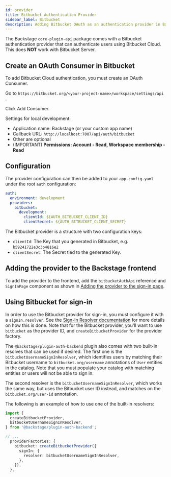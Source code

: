 ```yaml
---
id: provider
title: Bitbucket Authentication Provider
sidebar_label: Bitbucket
description: Adding Bitbucket OAuth as an authentication provider in Backstage
---
```


The Backstage `core-plugin-api` package comes with a Bitbucket authentication
provider that can authenticate users using Bitbucket Cloud. This does **NOT**
work with Bitbucket Server.

## Create an OAuth Consumer in Bitbucket

To add Bitbucket Cloud authentication, you must create an OAuth Consumer.

Go to `https://bitbucket.org/<your-project-name>/workspace/settings/api` .

Click Add Consumer.

Settings for local development:

- Application name: Backstage (or your custom app name)
- Callback URL: `http://localhost:7007/api/auth/bitbucket`
- Other are optional
- (IMPORTANT) **Permissions: Account - Read, Workspace membership - Read**

## Configuration

The provider configuration can then be added to your `app-config.yaml` under the
root `auth` configuration:

```yaml
auth:
  environment: development
  providers:
    bitbucket:
      development:
        clientId: ${AUTH_BITBUCKET_CLIENT_ID}
        clientSecret: ${AUTH_BITBUCKET_CLIENT_SECRET}
```

The Bitbucket provider is a structure with two configuration keys:

- `clientId`: The Key that you generated in Bitbucket, e.g.
  `b59241722e3c3b4816e2`
- `clientSecret`: The Secret tied to the generated Key.

## Adding the provider to the Backstage frontend

To add the provider to the frontend, add the `bitbucketAuthApi` reference and
`SignInPage` component as shown in
[Adding the provider to the sign-in page](../index.md#adding-the-provider-to-the-sign-in-page).

## Using Bitbucket for sign-in

In order to use the Bitbucket provider for sign-in, you must configure it with a
`signIn.resolver`. See the
[Sign-In Resolver documentation](../identity-resolver.md) for more details on
how this is done. Note that for the Bitbucket provider, you'll want to use
`bitbucket` as the provider ID, and `createBitbucketProvider` for the provider
factory.

The `@backstage/plugin-auth-backend` plugin also comes with two built-in
resolves that can be used if desired. The first one is the
`bitbucketUsernameSignInResolver`, which identifies users by matching their
Bitbucket username to `bitbucket.org/username` annotations of `User` entities in
the catalog. Note that you must populate your catalog with matching entities or
users will not be able to sign in.

The second resolver is the `bitbucketUsernameSignInResolver`, which works the
same way, but uses the Bitbucket user ID instead, and matches on the
`bitbucket.org/user-id` annotation.

The following is an example of how to use one of the built-in resolvers:

```ts
import {
  createBitbucketProvider,
  bitbucketUsernameSignInResolver,
} from '@backstage/plugin-auth-backend';

// ...
  providerFactories: {
    bitbucket: createBitbucketProvider({
      signIn: {
        resolver: bitbucketUsernameSignInResolver,
      },
    }),
  },
```
